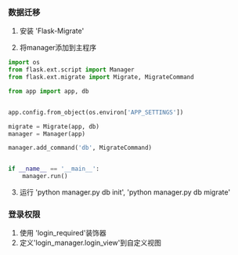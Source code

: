 ### 数据迁移

1. 安装 'Flask-Migrate'

2. 将manager添加到主程序

``` python
import os
from flask.ext.script import Manager
from flask.ext.migrate import Migrate, MigrateCommand

from app import app, db


app.config.from_object(os.environ['APP_SETTINGS'])

migrate = Migrate(app, db)
manager = Manager(app)

manager.add_command('db', MigrateCommand)


if __name__ == '__main__':
    manager.run()
```

3. 运行 'python manager.py db init', 'python manager.py db migrate'


### 登录权限

1. 使用 'login_required'装饰器
2. 定义'login_manager.login_view'到自定义视图

